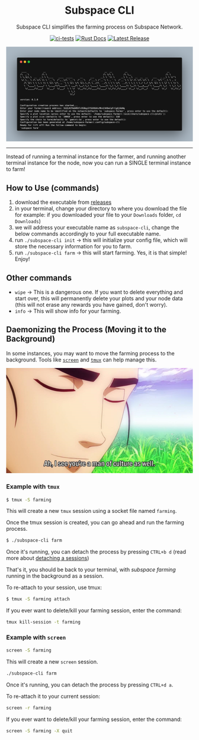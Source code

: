 <div align="center">

# Subspace CLI

Subspace CLI simplifies the farming process on Subspace Network.

[![ci-tests](https://img.shields.io/github/actions/workflow/status/subspace/subspace-cli/ci-tests.yml?branch=main&label=CI&logo=github&style=for-the-badge)](https://github.com/subspace/subspace-cli/actions/workflows/ci-tests.yml)
[![Rust Docs](https://img.shields.io/github/actions/workflow/status/subspace/subspace-cli/rustdoc.yml?branch=main&label=RUST-DOCS&logo=github&style=for-the-badge)](https://github.com/subspace/subspace-cli/actions/workflows/rustdoc.yml)
[![Latest Release](https://img.shields.io/github/v/release/subspace/subspace-cli?include_prereleases&logo=github&style=for-the-badge)](https://github.com/subspace/subspace-cli/releases)

![prompt](images/subspace-cli-prompt.png)

</div>

---

Instead of running a terminal instance for the farmer, and running another terminal instance for the node, now you can run a SINGLE terminal instance to farm!

## How to Use (commands)

1. download the executable from [releases](https://github.com/subspace/subspace-cli/releases)
2. in your terminal, change your directory to where you download the file for example: if you downloaded your file to your `Downloads` folder, `cd Downloads`)
3. we will address your executable name as `subspace-cli`, change the below commands accordingly to your full executable name.
3. run `./subspace-cli init` -> this will initialize your config file, which will store the necessary information for you to farm.
4. run `./subspace-cli farm` -> this will start farming. Yes, it is that simple! Enjoy!

## Other commands

- `wipe` -> This is a dangerous one. If you want to delete everything and start over, this will permanently delete your plots and your node data (this will not erase any rewards you have gained, don't worry).
- `info` -> This will show info for your farming.

## Daemonizing the Process (Moving it to the Background)

In some instances, you may want to move the farming process to the background. Tools like [`screen`](https://www.gnu.org/software/screen/manual/screen.html) and [`tmux`](https://github.com/tmux/tmux) can help manage this.

![Alt text](images/culture.jpeg)

### Example with `tmux`

```sh
$ tmux -S farming
```

This will create a new `tmux` session using a socket file named `farming`.

Once the tmux session is created, you can go ahead and run the farming process.

```sh
$ ./subspace-cli farm
```

Once it's running, you can detach the process by pressing `CTRL+b d` (read more about [detaching a sessions](https://linuxhint.com/detach-session-tmux/))

That's it, you should be back to your terminal, with *subspace farming* running in the background as a session.

To re-attach to your session, use tmux:

```sh
$ tmux -S farming attach
```

If you ever want to delete/kill your farming session, enter the command:

```sh
tmux kill-session -t farming
```

### Example with `screen`


```sh
screen -S farming
```

This will create a new `screen` session.

```sh
./subspace-cli farm
```

Once it's running, you can detach the process by pressing `CTRL+d a`.

To re-attach it to your current session:

```sh
screen -r farming
```

If you ever want to delete/kill your farming session, enter the command:

```sh
screen -S farming -X quit
```
